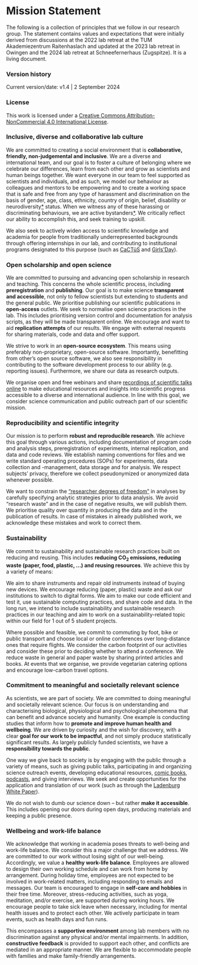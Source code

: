 # Mission Statement

The following is a collection of principles that we follow in our research group. The statement contains values and expectations that were initially derived from discussions at the 2022 lab retreat at the TUM Akademiezentrum Raitenhaslach and updated at the 2023 lab retreat in Owingen and the 2024 lab retreat at Schneefernerhaus (Zugspitze). It is a living document.

### Version history

Current version/date: v1.4 | 2 September 2024

### License

This work is licensed under a [Creative Commons Attribution-NonCommercial 4.0 International License](https://creativecommons.org/licenses/by/4.0/).

### Inclusive, diverse and collaborative lab culture

We are committed to creating a social environment that is **collaborative, friendly, non-judgemental and inclusive**. We are a diverse and international team, and our goal is to foster a culture of belonging where we celebrate our differences, learn from each other and grow as scientists and human beings together. We want everyone in our team to feel supported as scientists and individuals, and as such, we model our behaviour as colleagues and mentors to be empowering and to create a working space that is safe and free from any type of harassment and discrimination on the basis of gender, age, class, ethnicity, country of origin, belief, disability or neurodiversity[*](https://www.health.harvard.edu/blog/what-is-neurodiversity-202111232645) status. When we witness any of these harassing or discriminating behaviours, we are active bystanders[*](https://web.mit.edu/bystanders/definition/index.html). We critically reflect our ability to accomplish this, and seek training to upskill.

We also seek to actively widen access to scientific knowledge and academia for people from traditionally underrepresented backgrounds through offering internships in our lab, and contributing to institutional programs designated to this purpose (such as [CaCTüS](https://www.projects.tuebingen.mpg.de/) and [Girls'Day](https://www.girls-day.de/)).

### Open scholarship and open science

We are committed to pursuing and advancing open scholarship in research and teaching. This concerns the whole scientific process, including **preregistration** and **publishing**. Our goal is to make science **transparent and accessible**, not only to fellow scientists but extending to students and the general public. We prioritise publishing our scientific publications in **open-access** outlets. We seek to normalise open science practices in the lab. This includes prioritising version control and documentation for analysis scripts, as they will be made transparent online. We encourage and want to aid **replication attempts** of our results. We engage with external requests for sharing materials, code and data and offer support.

We strive to work in an **open-source ecosystem**. This means using preferably non-proprietary, open-source software. Importantly, benefitting from other’s open source software, we also see responsibility in contributing to the software development process to our ability (e.g. reporting issues). Furthermore, we share our data as research outputs.

We organise open and free webinars and share [recordings of scientific talks online](https://www.youtube.com/channel/UCTrGLi-baRDhagV8ckBFgPQ/featured) to make educational resources and insights into scientific progress accessible to a diverse and international audience. In line with this goal, we consider science communication and public outreach part of our scientific mission.

### Reproducibility and scientific integrity

Our mission is to perform **robust and reproducible research**. We achieve this goal through various actions, including documentation of program code and analysis steps, preregistration of experiments, internal replication, and data and code reviews. We establish naming conventions for files and we write standard operating procedures (SOPs) for experiments, data collection and -management, data storage and for analysis. We respect subjects’ privacy, therefore we collect pseudonymized or anonymized data whenever possible.

We want to constrain the [“researcher degrees of freedom”](https://doi.org/10.3389/fpsyg.2016.01832) in analyses by carefully specifying analytic strategies prior to data analysis. We avoid “research waste” and in the case of negative results, we will publish them. We prioritise quality over quantity in producing the data and in the publication of results. In case of mistakes in already published work, we acknowledge these mistakes and work to correct them.

### Sustainability

We commit to sustainability and sustainable research practices built on reducing and reusing. This includes **reducing CO<sub>2</sub> emissions, reducing waste (paper, food, plastic, ...) and reusing resources**. We achieve this by a variety of means:

We aim to share instruments and repair old instruments instead of buying new devices. We encourage reducing (paper, plastic) waste and ask our institutions to switch to digital forms. We aim to make our code efficient and test it, use sustainable computing practices, and share code and data. In the long run, we intend to include sustainability and sustainable research practices in our teaching and aim to work on a sustainability-related topic within our field for 1 out of 5 student projects.

Where possible and feasible, we commit to commuting by foot, bike or public transport and choose local or online conferences over long-distance ones that require flights. We consider the carbon footprint of our activities and consider these prior to deciding whether to attend a conference. We reduce waste in general and paper waste by sharing printed articles and books. At events that we organise, we provide vegetarian catering options and encourage low-carbon travel options.

### Commitment to meaningful and societally relevant science

As scientists, we are part of society. We are committed to doing meaningful and societally relevant science. Our focus is on understanding and characterising biological, physiological and psychological phenomena that can benefit and advance society and humanity. One example is conducting studies that inform how to **promote and improve human health and wellbeing**. We are driven by curiosity and the wish for discovery, with a clear **goal for our work to be impactful**, and not simply produce statistically significant results. As largely publicly funded scientists, we have a **responsibility towards the public**.

One way we give back to society is by engaging with the public through a variety of means, such as giving public talks, participating in and organizing science outreach events, developing educational resources, [comic books](https://enlightenyourclock.org/), [podcasts](https://tscnlab.org/podcast), and giving interviews. We seek and create opportunities for the application and translation of our work (such as through the [Ladenburg White Paper](https://doi.org/10.17605/osf.io/rxa35)).

We do not wish to dumb our science down – but rather **make it accessible**. This includes opening our doors during open days, producing materials and keeping a public presence.

### Wellbeing and work-life balance

We acknowledge that working in academia poses threats to well-being and work-life balance. We consider this a major challenge that we address. We are committed to our work without losing sight of our well-being. Accordingly, we value a **healthy work-life balance**. Employees are allowed to design their own working schedule and can work from home by arrangement. During holiday time, employees are not expected to be involved in work-related matters, including responding to emails and messages. Our team is encouraged to engage in **self-care and hobbies** in their free time. Moreover, stress-reducing activities, such as yoga, meditation, and/or exercise, are supported during working hours. We encourage people to take sick leave when necessary, including for mental health issues and to protect each other. We actively participate in team events, such as health days and fun runs.

This encompasses a **supportive environment** among lab members with no discrimination against any physical and/or mental impairments. In addition, **constructive feedback** is provided to support each other, and conflicts are mediated in an appropriate manner. We are flexible to accommodate people with families and make family-friendly arrangements.
